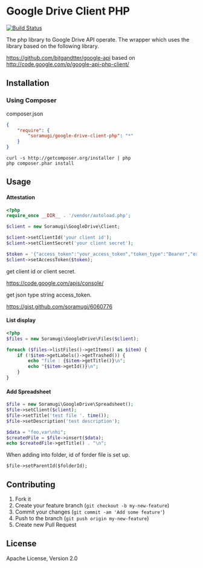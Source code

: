 # Google Drive Client PHP

[![Build Status](https://travis-ci.org/soramugi/google-drive-client-php.png?branch=master)](https://travis-ci.org/soramugi/google-drive-client-php)

The php library to Google Drive API operate.
The wrapper which uses the library based on the following library.

<https://github.com/bitgandtter/google-api> based on <http://code.google.com/p/google-api-php-client/>


## Installation

### Using Composer

composer.json

```json
{
    "require": {
        "soramugi/google-drive-client-php": "*"
    }
}
```

    curl -s http://getcomposer.org/installer | php
    php composer.phar install

## Usage

#### Attestation

```php
<?php
require_once __DIR__ . '/vendor/autoload.php';

$client = new Soramugi\GoogleDrive\Client;

$client->setClientId('your client id');
$client->setClientSecret('your client secret');

$token = '{"access_token":"your_access_token","token_type":"Bearer","expires_in":3600,"refresh_token":"your_refresh_token","created":0000000000}';
$client->setAccessToken($token);
```

get client id or client secret.

<https://code.google.com/apis/console/>

get json type string access_token.

<https://gist.github.com/soramugi/6060776>

#### List display

```php
<?php
$files = new Soramugi\GoogleDrive\Files($client);

foreach ($files->listFiles()->getItems() as $item) {
    if (!$item->getLabels()->getTrashed()) {
        echo "file : {$item->getTitle()}\n";
        echo "{$item->getId()}\n";
    }
}
```

#### Add Spreadsheet

```php
$file = new Soramugi\GoogleDrive\Spreadsheet();
$file->setClient($client);
$file->setTitle('test file '. time());
$file->setDescription('test description');

$data = "foo,var\nhi";
$createdFile = $file->insert($data);
echo $createdFile->getTitle() . "\n";
```

When adding into folder, id of forder file is set up.

    $file->setParentId($folderId);

## Contributing

1. Fork it
2. Create your feature branch (`git checkout -b my-new-feature`)
3. Commit your changes (`git commit -am 'Add some feature'`)
4. Push to the branch (`git push origin my-new-feature`)
5. Create new Pull Request

## License

Apache License, Version 2.0
